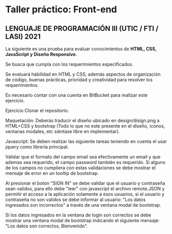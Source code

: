 # Taller práctico: Front-end
## LENGUAJE DE PROGRAMACIÓN III (UTIC / FTI / LASI) 2021

La siguiente es una prueba para evaluar conocimientos de **HTML, CSS, JavaScript y Diseño Responsive.**

Se busca que cumpla con los requerimientos especificados.

Se evaluará habilidad en HTML y CSS, además aspectos de organización de código, buenas prácticas, prioridad y creatividad para resolver los requerimientos.

Es necesario contar con una cuenta en BitBucket para realizar este ejercicio.

Ejercicio
Clonar el repositorio.

Maquetación: Deberás traducir el diseño ubicado en design/disign.png a HTML+CSS y bootstrap (Todo lo que no este presente en el diseño, iconos, ventanas modales, etc siéntase libre en implementar).

Javascript: Se deben realizar las siguiente tareas teniendo en cuenta el usar jquery como librería principal.

Validar que el formato del campo email sea efectivamente un email y que ademas sea requerido, el campo password también es requerido. Si alguno de los campos no cumpliera con estas validaciones se debe mostrar el mensaje de error en un tooltip de bootstrap.

Al presionar el boton "SIGN IN" se debe validar que el usuario y contraseña sean validos, para ello debe "leer" con javascript el archivo remote.JSON y permitir el acceso a la aplicación solamente a esos usuarios, si el usuario y contraseña no son validos se debe informar al usuario: "Los datos ingresados son incorrectos" a través de una ventana modal de bootstrap.

Si los datos ingresados en la ventana de login son correctos se debe mostrar una ventana modal de bootstrap indicando el siguiente mensaje: "Los datos son correctos, Bienvenido".

